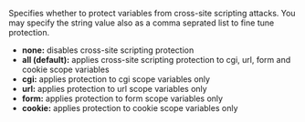 Specifies whether to protect variables from cross-site scripting attacks. You may specify the string value also as a comma seprated list to fine tune protection.

- **none:** disables cross-site scripting protection 
- **all (default):** applies cross-site scripting protection to cgi, url, form and cookie scope variables
- **cgi:** applies protection to cgi scope variables only
- **url:** applies protection to url scope variables only
- **form:** applies protection to form scope variables only
- **cookie:** applies protection to cookie scope variables only